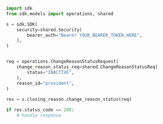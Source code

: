 <!-- Start SDK Example Usage -->
```python
import sdk
from sdk.models import operations, shared

s = sdk.SDK(
    security=shared.Security(
        bearer_auth="Bearer YOUR_BEARER_TOKEN_HERE",
    ),
)


req = operations.ChangeReasonStatusRequest(
    change_reason_status_req=shared.ChangeReasonStatusReq(
        status="INACTIVE",
    ),
    reason_id="provident",
)
    
res = s.closing_reason.change_reason_status(req)

if res.status_code == 200:
    # handle response
```
<!-- End SDK Example Usage -->